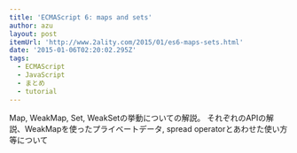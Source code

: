 ```yaml
---
title: 'ECMAScript 6: maps and sets'
author: azu
layout: post
itemUrl: 'http://www.2ality.com/2015/01/es6-maps-sets.html'
date: '2015-01-06T02:20:02.295Z'
tags:
  - ECMAScript
  - JavaScript
  - まとめ
  - tutorial
---
```

Map, WeakMap, Set, WeakSetの挙動についての解説。
それぞれのAPIの解説、WeakMapを使ったプライベートデータ, spread operatorとあわせた使い方等について
